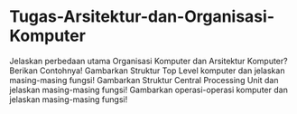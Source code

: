 # Tugas-Arsitektur-dan-Organisasi-Komputer
Jelaskan perbedaan utama Organisasi Komputer dan Arsitektur Komputer? Berikan Contohnya!
Gambarkan Struktur Top Level komputer dan jelaskan masing-masing fungsi!
Gambarkan Struktur Central Processing Unit dan jelaskan masing-masing fungsi!
Gambarkan operasi-operasi komputer dan jelaskan masing-masing fungsi!
